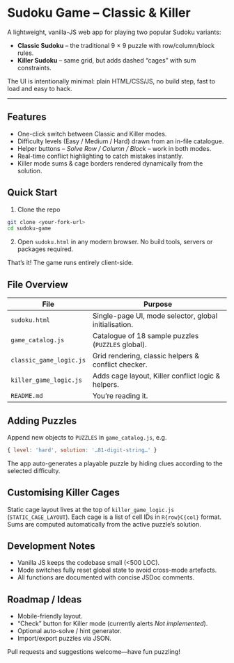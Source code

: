 # Sudoku Game – Classic & Killer

A lightweight, vanilla-JS web app for playing two popular Sudoku variants:

* **Classic Sudoku** – the traditional 9 × 9 puzzle with row/column/block rules.
* **Killer Sudoku** – same grid, but adds dashed “cages” with sum constraints.

The UI is intentionally minimal: plain HTML/CSS/JS, no build step, fast to load and easy to hack.

---

## Features

* One-click switch between Classic and Killer modes.
* Difficulty levels (Easy / Medium / Hard) drawn from an in-file catalogue.
* Helper buttons – _Solve Row / Column / Block_ – work in both modes.
* Real-time conflict highlighting to catch mistakes instantly.
* Killer mode sums & cage borders rendered dynamically from the solution.

## Quick Start

1. Clone the repo

```bash
git clone <your-fork-url>
cd sudoku-game
```

2. Open `sudoku.html` in any modern browser.  No build tools, servers or packages required.

That’s it!  The game runs entirely client-side.

## File Overview

| File | Purpose |
|------|---------|
| `sudoku.html` | Single-page UI, mode selector, global initialisation. |
| `game_catalog.js` | Catalogue of 18 sample puzzles (`PUZZLES` global). |
| `classic_game_logic.js` | Grid rendering, classic helpers & conflict checker. |
| `killer_game_logic.js` | Adds cage layout, Killer conflict logic & helpers. |
| `README.md` | You’re reading it. |

## Adding Puzzles

Append new objects to `PUZZLES` in `game_catalog.js`, e.g.

```js
{ level: 'hard', solution: '…81-digit-string…' }
```

The app auto-generates a playable puzzle by hiding clues according to the selected difficulty.

## Customising Killer Cages

Static cage layout lives at the top of `killer_game_logic.js` (`STATIC_CAGE_LAYOUT`).  Each cage is a list of cell IDs in `R{row}C{col}` format.  Sums are computed automatically from the active puzzle’s solution.

## Development Notes

* Vanilla JS keeps the codebase small (<500 LOC).
* Mode switches fully reset global state to avoid cross-mode artefacts.
* All functions are documented with concise JSDoc comments.

## Roadmap / Ideas

* Mobile-friendly layout.
* “Check” button for Killer mode (currently alerts *Not implemented*).
* Optional auto-solve / hint generator.
* Import/export puzzles via JSON.

Pull requests and suggestions welcome—have fun puzzling!
